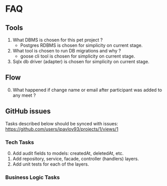 # FAQ

## Tools

1. What DBMS is chosen for this pet project ?
    - Postgres RDBMS  is chosen for simplicity on current stage.
2. What tool is chosen to run DB migrations and why ?
    - goose cli tool is chosen for simplicity on current stage.
3. Sqlx db driver (adapter) is chosen for simplicity on current stage.

## Flow

0. What happened if change name or email after participant was added to any meet ?

## GitHub issues

Tasks described below should be synced with issues:
https://github.com/users/ipavlov93/projects/1/views/1

### Tech Tasks

0. Add audit fields to models: createdAt, deletedAt, etc.
1. Add repository, service, facade, controller (handlers) layers.
2. Add unit tests for each of the layers.


### Business Logic Tasks